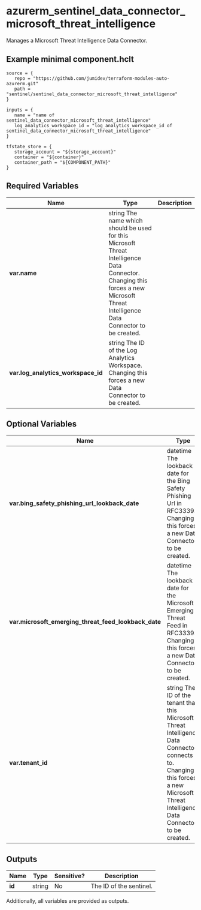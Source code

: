 # azurerm_sentinel_data_connector_microsoft_threat_intelligence

Manages a Microsoft Threat Intelligence Data Connector.

## Example minimal component.hclt

```hcl
source = {
   repo = "https://github.com/jumidev/terraform-modules-auto-azurerm.git" 
   path = "sentinel/sentinel_data_connector_microsoft_threat_intelligence" 
}

inputs = {
   name = "name of sentinel_data_connector_microsoft_threat_intelligence" 
   log_analytics_workspace_id = "log_analytics_workspace_id of sentinel_data_connector_microsoft_threat_intelligence" 
}

tfstate_store = {
   storage_account = "${storage_account}" 
   container = "${container}" 
   container_path = "${COMPONENT_PATH}" 
}

```

## Required Variables

| Name | Type |  Description |
| ---- | --------- |  ----------- |
| **var.name** | string  The name which should be used for this Microsoft Threat Intelligence Data Connector. Changing this forces a new Microsoft Threat Intelligence Data Connector to be created. | 
| **var.log_analytics_workspace_id** | string  The ID of the Log Analytics Workspace. Changing this forces a new Data Connector to be created. | 

## Optional Variables

| Name | Type |  Description |
| ---- | --------- |  ----------- |
| **var.bing_safety_phishing_url_lookback_date** | datetime  The lookback date for the Bing Safety Phishing Url in RFC3339. Changing this forces a new Data Connector to be created. | 
| **var.microsoft_emerging_threat_feed_lookback_date** | datetime  The lookback date for the Microsoft Emerging Threat Feed in RFC3339. Changing this forces a new Data Connector to be created. | 
| **var.tenant_id** | string  The ID of the tenant that this Microsoft Threat Intelligence Data Connector connects to. Changing this forces a new Microsoft Threat Intelligence Data Connector to be created. | 



## Outputs

| Name | Type | Sensitive? | Description |
| ---- | ---- | --------- | --------- |
| **id** | string | No  | The ID of the sentinel. | 

Additionally, all variables are provided as outputs.
